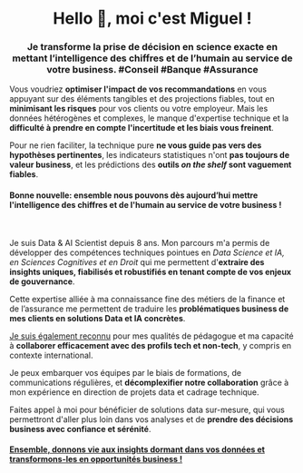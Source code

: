 <h1 align="center">Hello 👋, moi c'est Miguel !</h1>
<h3 align="center">Je transforme la prise de décision en science exacte en mettant l’intelligence des chiffres et de l’humain au service de votre business. #Conseil #Banque #Assurance</h3>

Vous voudriez **optimiser l'impact de vos recommandations** en vous appuyant sur des éléments tangibles et des projections fiables, tout en **minimisant les risques** pour vos clients ou votre employeur. Mais les données hétérogènes et complexes, le manque d'expertise technique et la **difficulté à prendre en compte l'incertitude et les biais vous freinent**.<br/>

Pour ne rien faciliter, la technique pure **ne vous guide pas vers des hypothèses pertinentes**, les indicateurs statistiques n'ont **pas toujours de valeur business**, et les prédictions des **outils *on the shelf* sont vaguement fiables**.<br/>
      
<h4>Bonne nouvelle: ensemble nous pouvons dès aujourd’hui mettre l'intelligence des chiffres et de l'humain au service de votre business !</h4><br/>

Je suis Data & AI Scientist depuis 8 ans. Mon parcours m'a permis de développer des compétences techniques pointues en *Data Science et IA, en Sciences Cognitives et en Droit* qui me permettent d'**extraire des insights uniques, fiabilisés et robustifiés en tenant compte de vos enjeux de gouvernance**.

Cette expertise alliée à ma connaissance fine des métiers de la finance et de l’assurance me permettent de traduire les **problématiques business de mes clients en solutions Data et IA concrètes**.

[Je suis également reconnu](https://mpalenciaolivar.github.io/brand/CV_MiguelPalenciaOlivar_FR.pdf#page=2) pour mes qualités de pédagogue et ma capacité à **collaborer efficacement avec des profils tech et non-tech**, y compris en contexte international.

Je peux embarquer vos équipes par le biais de formations, de communications régulières, et **décomplexifier notre collaboration** grâce à mon expérience en direction de projets data et cadrage technique.

Faites appel à moi pour bénéficier de solutions data sur-mesure, qui vous permettront d'aller plus loin dans vos analyses et de **prendre des décisions business avec confiance et sérénité**.<br/>

<h4><a href="https://mpalenciaolivar.github.io#contact">Ensemble, donnons vie aux insights dormant dans vos données et transformons-les en opportunités business !</a></h4>

<!-- [![Miguel's GitHub stats](https://github-readme-stats.vercel.app/api?username=mpalenciaolivar)](https://github.com/mpalenciaolivar/github-readme-stats)
